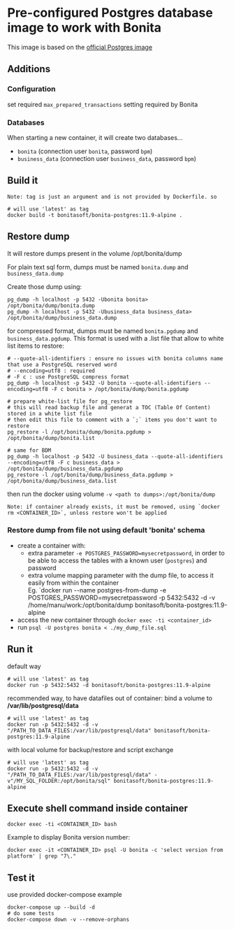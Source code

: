 # Pre-configured Postgres database image to work with Bonita 

This image is based on the [official Postgres image](https://hub.docker.com/_/postgres)

## Additions

### Configuration

set required `max_prepared_transactions` setting required by Bonita


### Databases

When starting a new container, it will create two databases...
* `bonita` (connection user `bonita`, password `bpm`)
* `business_data` (connection user `business_data`, password `bpm`)


## Build it

    Note: tag is just an argument and is not provided by Dockerfile. so 

```
# will use 'latest' as tag  
docker build -t bonitasoft/bonita-postgres:11.9-alpine .
```

## Restore dump

It will restore dumps present in the volume /opt/bonita/dump

For plain text sql form, dumps must be named `bonita.dump` and `business_data.dump`

Create those dump using:

```
pg_dump -h localhost -p 5432 -Ubonita bonita> /opt/bonita/dump/bonita.dump
pg_dump -h localhost -p 5432 -Ubusiness_data business_data> /opt/bonita/dump/business_data.dump
```

for compressed format, dumps must be named `bonita.pgdump` and `business_data.pgdump`. This format is used
with a .list file that allow to white list items to restore:


```
# --quote-all-identifiers : ensure no issues with bonita columns name that use a PostgreSQL reserved word
# --encoding=utf8 : required
# -F c : use PostgreSQL compress format
pg_dump -h localhost -p 5432 -U bonita --quote-all-identifiers --encoding=utf8 -F c bonita > /opt/bonita/dump/bonita.pgdump

# prepare white-list file for pg_restore
# this will read backup file and generat a TOC (Table Of Content) stored in a white list file
# then edit this file to comment with a `;` items you don't want to restore 
pg_restore -l /opt/bonita/dump/bonita.pgdump > /opt/bonita/dump/bonita.list 

# same for BDM
pg_dump -h localhost -p 5432 -U business_data --quote-all-identifiers --encoding=utf8 -F c business_data > /opt/bonita/dump/business_data.pgdump
pg_restore -l /opt/bonita/dump/business_data.pgdump > /opt/bonita/dump/business_data.list 
```

then run the docker using volume `-v <path to dumps>:/opt/bonita/dump`

    Note: if container already exists, it must be removed, using `docker rm <CONTAINER_ID>`, unless restore won't be applied


### Restore dump from file not using default 'bonita' schema
* create a container with:
  * extra parameter `-e POSTGRES_PASSWORD=mysecretpassword`, in order to be able to access the tables with a known user (`postgres`) and password
  * extra volume mapping parameter with the dump file, to access it easily from within the container  
  Eg. `docker run --name postgres-from-dump -e POSTGRES_PASSWORD=mysecretpassword -p 5432:5432 -d -v /home/manu/work:/opt/bonita/dump bonitasoft/bonita-postgres:11.9-alpine
* access the new container through `docker exec -ti <container_id>`
* run `psql -U postgres bonita < ./my_dump_file.sql`

## Run it

default way

```
# will use 'latest' as tag  
docker run -p 5432:5432 -d bonitasoft/bonita-postgres:11.9-alpine
```

recommended way, to have datafiles out of container: bind a volume to **/var/lib/postgresql/data**

    # will use 'latest' as tag  
    docker run -p 5432:5432 -d -v "/PATH_TO_DATA_FILES:/var/lib/postgresql/data" bonitasoft/bonita-postgres:11.9-alpine


with local volume for backup/restore and script exchange

    # will use 'latest' as tag  
    docker run -p 5432:5432 -d -v "/PATH_TO_DATA_FILES:/var/lib/postgresql/data" -v"/MY_SQL_FOLDER:/opt/bonita/sql" bonitasoft/bonita-postgres:11.9-alpine 


## Execute shell command inside container

`docker exec -ti <CONTAINER_ID> bash`

Example to display Bonita version number:

    docker exec -it <CONTAINER_ID> psql -U bonita -c 'select version from platform' | grep "7\."


## Test it

use provided docker-compose example
```
docker-compose up --build -d
# do some tests 
docker-compose down -v --remove-orphans

```